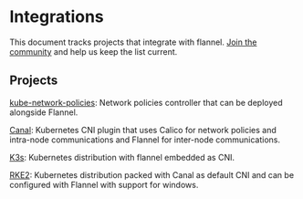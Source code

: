 # Integrations

This document tracks projects that integrate with flannel. [Join the community](https://github.com/flannel-io/flannel/) and help us keep the list current.

## Projects

[kube-network-policies](https://github.com/kubernetes-sigs/kube-network-policies): Network policies controller that can be deployed alongside Flannel.

[Canal](https://projectcalico.docs.tigera.io/getting-started/kubernetes/flannel/flannel): Kubernetes CNI plugin that uses Calico for network policies and intra-node communications and Flannel for inter-node communications.

[K3s](https://k3s.io/): Kubernetes distribution with flannel embedded as CNI.

[RKE2](https://docs.rke2.io/): Kubernetes distribution packed with Canal as default CNI and can be configured with Flannel with support for windows.
